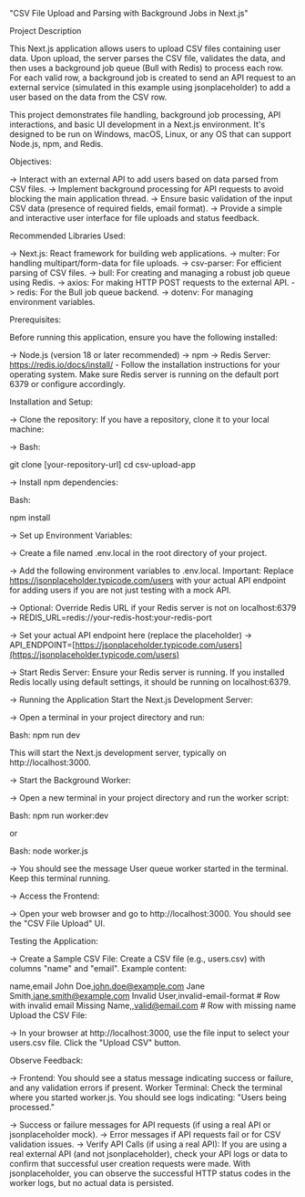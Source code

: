 "CSV File Upload and Parsing with Background Jobs in Next.js"

Project Description

This Next.js application allows users to upload CSV files containing user data. Upon upload, the server parses the CSV file, validates the data, and then uses a background job queue (Bull with Redis) to process each row. For each valid row, a background job is created to send an API request to an external service (simulated in this example using jsonplaceholder) to add a user based on the data from the CSV row.

This project demonstrates file handling, background job processing, API interactions, and basic UI development in a Next.js environment. It's designed to be run on Windows, macOS, Linux, or any OS that can support Node.js, npm, and Redis.

Objectives:

-> Interact with an external API to add users based on data parsed from CSV files.
-> Implement background processing for API requests to avoid blocking the main application thread.
-> Ensure basic validation of the input CSV data (presence of required fields, email format).
-> Provide a simple and interactive user interface for file uploads and status feedback.

Recommended Libraries Used:

-> Next.js: React framework for building web applications.
-> multer: For handling multipart/form-data for file uploads.
-> csv-parser: For efficient parsing of CSV files.
-> bull: For creating and managing a robust job queue using Redis.
-> axios: For making HTTP POST requests to the external API.
-> redis: For the Bull job queue backend.
-> dotenv: For managing environment variables.

Prerequisites:

Before running this application, ensure you have the following installed:

-> Node.js (version 18 or later recommended)
-> npm 
-> Redis Server: https://redis.io/docs/install/ - Follow the installation instructions for your operating system. Make sure Redis server is running on the default port 6379 or configure accordingly.

Installation and Setup:

-> Clone the repository: If you have a repository, clone it to your local machine:

-> Bash:

git clone [your-repository-url]
cd csv-upload-app


-> Install npm dependencies:

Bash:

npm install

-> Set up Environment Variables:

-> Create a file named .env.local in the root directory of your project.

-> Add the following environment variables to .env.local. Important: Replace https://jsonplaceholder.typicode.com/users with your actual API endpoint for adding users if you are not just testing with a mock API.

-> Optional: Override Redis URL if your Redis server is not on localhost:6379
-> REDIS_URL=redis://your-redis-host:your-redis-port

-> Set your actual API endpoint here (replace the placeholder)
-> API_ENDPOINT=[https://jsonplaceholder.typicode.com/users](https://jsonplaceholder.typicode.com/users)

-> Start Redis Server: Ensure your Redis server is running. If you installed Redis locally using default settings, it should be running on localhost:6379.

-> Running the Application
Start the Next.js Development Server:

-> Open a terminal in your project directory and run:

Bash:
npm run dev

This will start the Next.js development server, typically on http://localhost:3000.

-> Start the Background Worker:

-> Open a new terminal in your project directory and run the worker script:

Bash:
npm run worker:dev

or

Bash:
node worker.js

-> You should see the message User queue worker started in the terminal. Keep this terminal running.

-> Access the Frontend:

-> Open your web browser and go to http://localhost:3000. You should see the "CSV File Upload" UI.

Testing the Application:

-> Create a Sample CSV File: Create a CSV file (e.g., users.csv) with columns "name" and "email". Example content:

name,email
John Doe,john.doe@example.com
Jane Smith,jane.smith@example.com
Invalid User,invalid-email-format # Row with invalid email
Missing Name,,valid@email.com      # Row with missing name
Upload the CSV File:

-> In your browser at http://localhost:3000, use the file input to select your users.csv file.
Click the "Upload CSV" button.

Observe Feedback:

-> Frontend: You should see a status message indicating success or failure, and any validation errors if present.
Worker Terminal: Check the terminal where you started worker.js. You should see logs indicating:
"Users being processed."

-> Success or failure messages for API requests (if using a real API or jsonplaceholder mock).
-> Error messages if API requests fail or for CSV validation issues.
-> Verify API Calls (if using a real API): If you are using a real external API (and not jsonplaceholder), check your API logs or data to confirm that successful user creation requests were made. With jsonplaceholder, you can observe the successful HTTP status codes in the worker logs, but no actual data is persisted.
